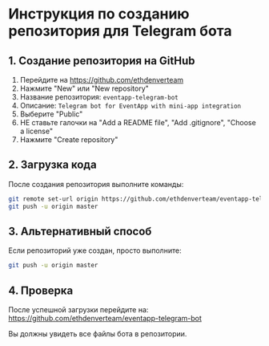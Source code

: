 # Инструкция по созданию репозитория для Telegram бота

## 1. Создание репозитория на GitHub

1. Перейдите на https://github.com/ethdenverteam
2. Нажмите "New" или "New repository"
3. Название репозитория: `eventapp-telegram-bot`
4. Описание: `Telegram bot for EventApp with mini-app integration`
5. Выберите "Public"
6. НЕ ставьте галочки на "Add a README file", "Add .gitignore", "Choose a license"
7. Нажмите "Create repository"

## 2. Загрузка кода

После создания репозитория выполните команды:

```bash
git remote set-url origin https://github.com/ethdenverteam/eventapp-telegram-bot.git
git push -u origin master
```

## 3. Альтернативный способ

Если репозиторий уже создан, просто выполните:

```bash
git push -u origin master
```

## 4. Проверка

После успешной загрузки перейдите на:
https://github.com/ethdenverteam/eventapp-telegram-bot

Вы должны увидеть все файлы бота в репозитории.
